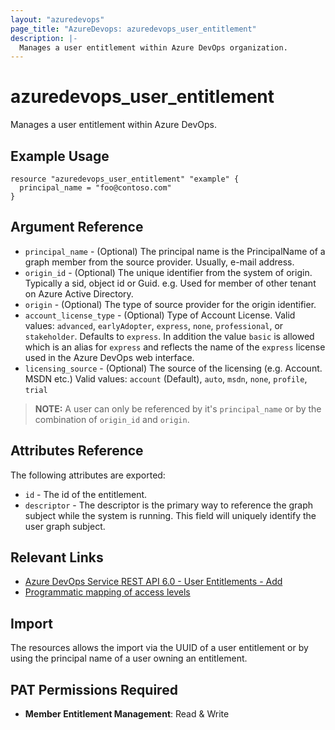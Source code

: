 ```yaml
---
layout: "azuredevops"
page_title: "AzureDevops: azuredevops_user_entitlement"
description: |-
  Manages a user entitlement within Azure DevOps organization.
---
```


# azuredevops_user_entitlement

Manages a user entitlement within Azure DevOps.

## Example Usage

```hcl
resource "azuredevops_user_entitlement" "example" {
  principal_name = "foo@contoso.com"
}
```

## Argument Reference

- `principal_name` - (Optional) The principal name is the PrincipalName of a graph member from the source provider. Usually, e-mail address.
- `origin_id` - (Optional) The unique identifier from the system of origin. Typically a sid, object id or Guid. e.g. Used for member of other tenant on Azure Active Directory.
- `origin` - (Optional) The type of source provider for the origin identifier.
- `account_license_type` - (Optional) Type of Account License. Valid values: `advanced`, `earlyAdopter`, `express`, `none`, `professional`, or `stakeholder`. Defaults to `express`. In addition the value `basic` is allowed which is an alias for `express` and reflects the name of the `express` license used in the Azure DevOps web interface.
- `licensing_source` - (Optional) The source of the licensing (e.g. Account. MSDN etc.) Valid values: `account` (Default), `auto`, `msdn`, `none`, `profile`, `trial`

> **NOTE:** A user can only be referenced by it's `principal_name` or by the combination of `origin_id` and `origin`.

## Attributes Reference

The following attributes are exported:

- `id` - The id of the entitlement.
- `descriptor` - The descriptor is the primary way to reference the graph subject while the system is running. This field will uniquely identify the user graph subject.

## Relevant Links

- [Azure DevOps Service REST API 6.0 - User Entitlements - Add](https://docs.microsoft.com/en-us/rest/api/azure/devops/memberentitlementmanagement/user-entitlements/add?view=azure-devops-rest-6.0)
- [Programmatic mapping of access levels](https://docs.microsoft.com/en-us/azure/devops/organizations/security/access-levels?view=azure-devops#programmatic-mapping-of-access-levels)

## Import

The resources allows the import via the UUID of a user entitlement or by using the principal name of a user owning an entitlement.

## PAT Permissions Required

- **Member Entitlement Management**: Read & Write
